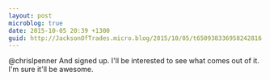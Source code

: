 ```yaml
---
layout: post
microblog: true
date: 2015-10-05 20:39 +1300
guid: http://JacksonOfTrades.micro.blog/2015/10/05/t650938336958242816.html
---
```

@chrislpenner And signed up. I'll be interested to see what comes out of it. I'm sure it'll be awesome.
